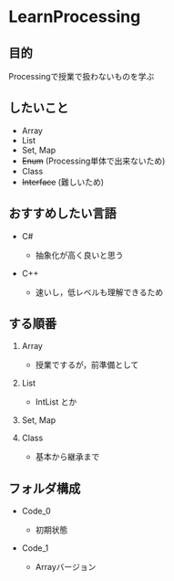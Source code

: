 # LearnProcessing

## 目的

Processingで授業で扱わないものを学ぶ

## したいこと
- Array
- List
- Set, Map
- ~~Enum~~ (Processing単体で出来ないため)
- Class
- ~~Interface~~ (難しいため)

## おすすめしたい言語

- C#
    - 抽象化が高く良いと思う

- C++
    - 速いし，低レベルも理解できるため

## する順番

1. Array
    - 授業でするが，前準備として

2. List
    - IntList とか

3. Set, Map

4. Class
    - 基本から継承まで

## フォルダ構成

- Code_0

    - 初期状態

- Code_1

    - Arrayバージョン
